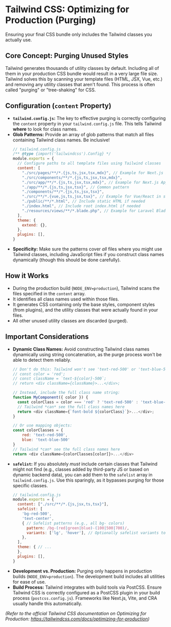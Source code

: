 # Tailwind CSS: Optimizing for Production (Purging)

Ensuring your final CSS bundle only includes the Tailwind classes you actually use.

## Core Concept: Purging Unused Styles

Tailwind generates thousands of utility classes by default. Including all of them in your production CSS bundle would result in a very large file size. Tailwind solves this by scanning your template files (HTML, JSX, Vue, etc.) and removing any utility classes that aren't found. This process is often called "purging" or "tree-shaking" for CSS.

## Configuration (`content` Property)

*   **`tailwind.config.js`:** The key to effective purging is correctly configuring the `content` property in your `tailwind.config.js` file. This tells Tailwind **where** to look for class names.
*   **Glob Patterns:** Provide an array of glob patterns that match all files containing Tailwind class names. Be inclusive!
    ```javascript
    // tailwind.config.js
    /** @type {import('tailwindcss').Config} */
    module.exports = {
      // Configure paths to all template files using Tailwind classes
      content: [
        "./src/pages/**/*.{js,ts,jsx,tsx,mdx}", // Example for Next.js Pages Router
        "./src/components/**/*.{js,ts,jsx,tsx,mdx}",
        "./src/app/**/*.{js,ts,jsx,tsx,mdx}", // Example for Next.js App Router
        "./app/**/*.{js,ts,jsx,tsx}", // Common pattern
        "./components/**/*.{js,ts,jsx,tsx}",
        "./src/**/*.{vue,js,ts,jsx,tsx}", // Example for Vue/React in src
        "./public/**/*.html", // Include static HTML if needed
        "./index.html", // Include root index.html if needed
        "./resources/views/**/*.blade.php", // Example for Laravel Blade
      ],
      theme: {
        extend: {},
      },
      plugins: [],
    }
    ```
*   **Specificity:** Make sure the patterns cover *all* files where you might use Tailwind classes, including JavaScript files if you construct class names dynamically (though this should be done carefully).

## How it Works

*   During the production build (`NODE_ENV=production`), Tailwind scans the files specified in the `content` array.
*   It identifies all class names used within those files.
*   It generates CSS containing only the base styles, component styles (from plugins), and the utility classes that were actually found in your files.
*   All other unused utility classes are discarded (purged).

## Important Considerations

*   **Dynamic Class Names:** Avoid constructing Tailwind class names dynamically using string concatenation, as the purge process won't be able to detect them reliably.
    ```javascript
    // Don't do this: Tailwind won't see 'text-red-500' or 'text-blue-500'
    // const color = 'red';
    // const className = `text-${color}-500`;
    // return <div className={className}>...</div>;

    // Instead, include the full class name string:
    function MyComponent({ color }) {
      const colorClass = color === 'red' ? 'text-red-500' : 'text-blue-500';
      // Tailwind *can* see the full class names here
      return <div className={`font-bold ${colorClass}`}>...</div>;
    }

    // Or use mapping objects:
    const colorClasses = {
        red: 'text-red-500',
        blue: 'text-blue-500'
    }
    // Tailwind *can* see the full class names here
    return <div className={colorClasses[color]}>...</div>
    ```
*   **`safelist`:** If you absolutely *must* include certain classes that Tailwind might not find (e.g., classes added by third-party JS or based on dynamic backend data), you can add them to the `safelist` array in `tailwind.config.js`. Use this sparingly, as it bypasses purging for those specific classes.
    ```javascript
    // tailwind.config.js
    module.exports = {
      content: ["./src/**/*.{js,jsx,ts,tsx}"],
      safelist: [
        'bg-red-500',
        'text-center',
        { // Safelist patterns (e.g., all bg- colors)
          pattern: /bg-(red|green|blue)-(100|500|700)/,
          variants: ['lg', 'hover'], // Optionally safelist variants too
        },
      ],
      theme: { // ...
      },
      plugins: [],
    }
    ```
*   **Development vs. Production:** Purging only happens in production builds (`NODE_ENV=production`). The development build includes all utilities for ease of use.
*   **Build Process:** Tailwind integrates with build tools via PostCSS. Ensure Tailwind CSS is correctly configured as a PostCSS plugin in your build process (`postcss.config.js`). Frameworks like Next.js, Vite, and CRA usually handle this automatically.

*(Refer to the official Tailwind CSS documentation on Optimizing for Production: https://tailwindcss.com/docs/optimizing-for-production)*